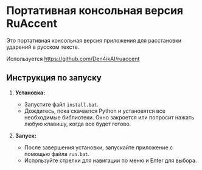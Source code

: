 # Портативная консольная версия RuAccent

Это портативная консольная версия приложения для расстановки ударений в русском тексте.

Используется https://github.com/Den4ikAI/ruaccent

## Инструкция по запуску

1.  **Установка:**
    *   Запустите файл `install.bat`.
    *   Дождитесь, пока скачается Python и установятся все необходимые библиотеки. Окно закроется или попросит нажать любую клавишу, когда все будет готово.

2.  **Запуск:**
    *   После завершения установки, запускайте приложение с помощью файла `run.bat`.
    *   Используйте стрелки для навигации по меню и Enter для выбора.